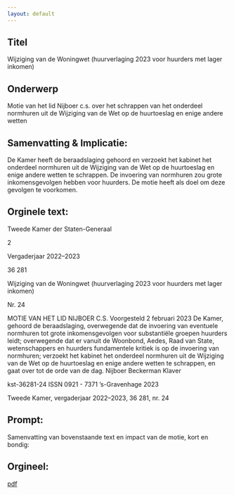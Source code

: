 ```yaml
---
layout: default
---
```

## Titel
Wijziging van de Woningwet (huurverlaging 2023 voor huurders met lager inkomen)
## Onderwerp
Motie van het lid Nijboer c.s. over het schrappen van het onderdeel normhuren uit de Wijziging van de Wet op de huurtoeslag en enige andere wetten
## Samenvatting & Implicatie:

De Kamer heeft de beraadslaging gehoord en verzoekt het kabinet het onderdeel normhuren uit de Wijziging van de Wet op de huurtoeslag en enige andere wetten te schrappen. De invoering van normhuren zou grote inkomensgevolgen hebben voor huurders. De motie heeft als doel om deze gevolgen te voorkomen.
## Orginele text:


Tweede Kamer der Staten-Generaal

2

Vergaderjaar 2022–2023

36 281

Wijziging van de Woningwet (huurverlaging
2023 voor huurders met lager inkomen)

Nr. 24

MOTIE VAN HET LID NIJBOER C.S.
Voorgesteld 2 februari 2023
De Kamer,
gehoord de beraadslaging,
overwegende dat de invoering van eventuele normhuren tot grote
inkomensgevolgen voor substantiële groepen huurders leidt;
overwegende dat er vanuit de Woonbond, Aedes, Raad van State,
wetenschappers en huurders fundamentele kritiek is op de invoering van
normhuren;
verzoekt het kabinet het onderdeel normhuren uit de Wijziging van de Wet
op de huurtoeslag en enige andere wetten te schrappen,
en gaat over tot de orde van de dag.
Nijboer
Beckerman
Klaver

kst-36281-24
ISSN 0921 - 7371
’s-Gravenhage 2023

Tweede Kamer, vergaderjaar 2022–2023, 36 281, nr. 24


## Prompt:
Samenvatting van bovenstaande text en impact van de motie, kort en bondig:

## Orgineel:
[pdf](https://gegevensmagazijn.tweedekamer.nl/OData/v4/2.0/Document(a442c7f4-728b-44ae-9f3a-273f3254a5b4)/resource)
